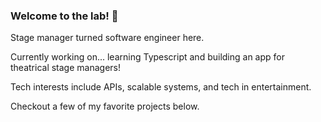 ### Welcome to the lab! 👋

Stage manager turned software engineer here. 

Currently working on... learning Typescript and building an app for theatrical stage managers!

Tech interests include APIs, scalable systems, and tech in entertainment. 

Checkout a few of my favorite projects below. 


<!--
**anerolabs/anerolabs** is a ✨ _special_ ✨ repository because its `README.md` (this file) appears on your GitHub profile.

Here are some ideas to get you started:

- 🔭 I’m currently working on ...
- 🌱 I’m currently learning ...
- 👯 I’m looking to collaborate on ...
- 🤔 I’m looking for help with ...
- 💬 Ask me about ...
- 📫 How to reach me: ...
- 😄 Pronouns: ...
- ⚡ Fun fact: ...
-->
